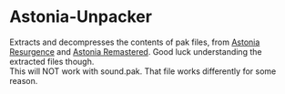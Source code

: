 # Astonia-Unpacker
Extracts and decompresses the contents of pak files, from [Astonia Resurgence](https://store.steampowered.com/app/1584040) and [Astonia Remastered](https://store.steampowered.com/app/1220900). Good luck understanding the extracted files though. <br>
This will NOT work with sound.pak. That file works differently for some reason.
